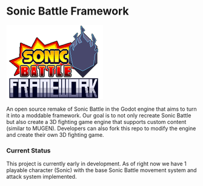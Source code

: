 # Sonic Battle Framework

![image](sbf_logo.png)

An open source remake of Sonic Battle in the Godot engine that aims to turn it into a moddable framework. Our goal is to not only recreate Sonic Battle but also create a 3D fighting game engine that supports custom content (similar to MUGEN). Developers can also fork this repo to modify the engine and create their own 3D fighting game.


### Current Status
This project is currently early in development. As of right now we have 1 playable character (Sonic) with the base Sonic Battle movement system and attack system implemented.